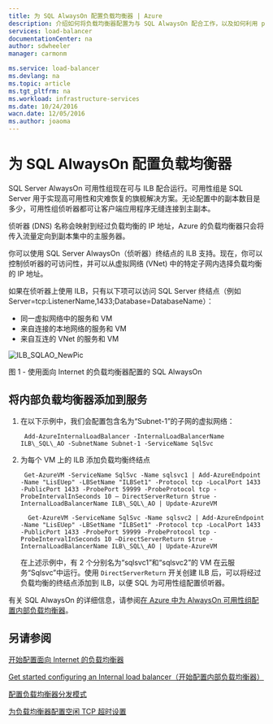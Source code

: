 ```yaml
---
title: 为 SQL AlwaysOn 配置负载均衡器 | Azure
description: 介绍如何将负载均衡器配置为与 SQL AlwaysOn 配合工作，以及如何利用 powershell 为 SQL 实现创建负载均衡器
services: load-balancer
documentationCenter: na
author: sdwheeler
manager: carmonm

ms.service: load-balancer
ms.devlang: na
ms.topic: article
ms.tgt_pltfrm: na
ms.workload: infrastructure-services
ms.date: 10/24/2016
wacn.date: 12/05/2016
ms.author: joaoma
---
```


# 为 SQL AlwaysOn 配置负载均衡器

SQL Server AlwaysOn 可用性组现在可与 ILB 配合运行。可用性组是 SQL Server 用于实现高可用性和灾难恢复的旗舰解决方案。无论配置中的副本数目是多少，可用性组侦听器都可让客户端应用程序无缝连接到主副本。

侦听器 (DNS) 名称会映射到经过负载均衡的 IP 地址，Azure 的负载均衡器只会将传入流量定向到副本集中的主服务器。

你可以使用 SQL Server AlwaysOn（侦听器）终结点的 ILB 支持。现在，你可以控制侦听器的可访问性，并可以从虚拟网络 (VNet) 中的特定子网内选择负载均衡的 IP 地址。

如果在侦听器上使用 ILB，只有以下项可以访问 SQL Server 终结点（例如 Server=tcp:ListenerName,1433;Database=DatabaseName）：

* 同一虚拟网络中的服务和 VM
* 来自连接的本地网络的服务和 VM
* 来自互连的 VNet 的服务和 VM

![ILB\_SQLAO\_NewPic](./media/load-balancer-configure-sqlao/sqlao1.png)  

图 1 - 使用面向 Internet 的负载均衡器配置的 SQL AlwaysOn

## 将内部负载均衡器添加到服务

1. 在以下示例中，我们会配置包含名为“Subnet-1”的子网的虚拟网络：

        Add-AzureInternalLoadBalancer -InternalLoadBalancerName ILB\_SQL\_AO -SubnetName Subnet-1 -ServiceName SqlSvc

2. 为每个 VM 上的 ILB 添加负载均衡终结点

        Get-AzureVM -ServiceName SqlSvc -Name sqlsvc1 | Add-AzureEndpoint -Name "LisEUep" -LBSetName "ILBSet1" -Protocol tcp -LocalPort 1433 -PublicPort 1433 -ProbePort 59999 -ProbeProtocol tcp -ProbeIntervalInSeconds 10 – DirectServerReturn $true -InternalLoadBalancerName ILB\_SQL\_AO | Update-AzureVM

         Get-AzureVM -ServiceName SqlSvc -Name sqlsvc2 | Add-AzureEndpoint -Name "LisEUep" -LBSetName "ILBSet1" -Protocol tcp -LocalPort 1433 -PublicPort 1433 -ProbePort 59999 -ProbeProtocol tcp -ProbeIntervalInSeconds 10 –DirectServerReturn $true -InternalLoadBalancerName ILB\_SQL\_AO | Update-AzureVM

    在上述示例中，有 2 个分别名为“sqlsvc1”和“sqlsvc2”的 VM 在云服务“Sqlsvc”中运行。使用 `DirectServerReturn` 开关创建 ILB 后，可以将经过负载均衡的终结点添加到 ILB，以便 SQL 为可用性组配置侦听器。

有关 SQL AlwaysOn 的详细信息，请参阅[在 Azure 中为 AlwaysOn 可用性组配置内部负载均衡器](../virtual-machines/virtual-machines-windows-portal-sql-alwayson-int-listener.md)。

## 另请参阅
[开始配置面向 Internet 的负载均衡器](./load-balancer-get-started-internet-arm-ps.md)

[Get started configuring an Internal load balancer（开始配置内部负载均衡器）](./load-balancer-get-started-ilb-arm-ps.md)

[配置负载均衡器分发模式](./load-balancer-distribution-mode.md)

[为负载均衡器配置空闲 TCP 超时设置](./load-balancer-tcp-idle-timeout.md)

<!---HONumber=Mooncake_1128_2016-->